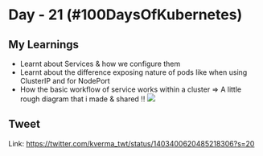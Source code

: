 # Day - 21 (#100DaysOfKubernetes)

## My Learnings
- Learnt about Services & how we configure them
- Learnt about the difference exposing nature of pods like when using ClusterIP and for NodePort
- How the basic workflow of service works within a cluster 
=> A little rough diagram that i made & shared !! 
![](https://i.imgur.com/EnLI8f7.png)

## Tweet

Link: https://twitter.com/kverma_twt/status/1403400620485218306?s=20
